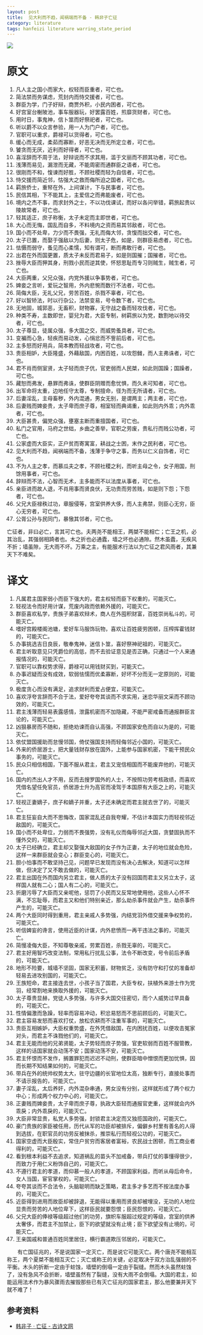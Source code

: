 ```yaml
---
layout: post
title:  见大利而不趋，闻祸端而不备 - 韩非子亡征
category: literature
tags: hanfeizi literature warring_state_period
---
```

![](/assets/img/hanfeizi.jpg)

# 原文

1. 凡人主之国小而家大，权轻而臣重者，可亡也。
1. 简法禁而务谋虑，荒封内而恃交援者，可亡也。
1. 群臣为学，门子好辩，商贾外积，小民内困者，可亡也。
1. 好宫室台榭陂池，事车服器玩，好罢露百姓，煎靡货财者，可亡也。
1. 用时日，事鬼神，信卜筮而好祭祀者，可亡也。
1. 听以爵不以众言参验，用一人为门户者，可亡也。
1. 官职可以重求，爵禄可以货得者，可亡也。
1. 缓心而无成，柔茹而寡断，好恶无决而无所定立者，可亡也。
1. 饕贪而无厌，近利而好得者，可亡也。
1. 喜淫辞而不周于法，好辩说而不求其用，滥于文丽而不顾其功者，可亡也。
1. 浅薄而易见，漏泄而无藏，不能周密而通群臣之语者，可亡也。
1. 很刚而不和，愎谏而好胜，不顾社稷而轻为自信者，可亡也。
1. 恃交援而简近邻，怙强大之救而侮所迫之国者，可亡也。
1. 羁旅侨士，重帑在外，上间谋计，下与民事者，可亡也。
1. 民信其相，下不能其上，主爱信之而弗能废者，可亡也。
1. 境内之杰不事，而求封外之士，不以功伐课试，而好以各问举错，羁旅起贵以陵故常者，可亡也。
1. 轻其适正，庶子称衡，太子未定而主即世者，可亡也。
1. 大心而无悔，国乱而自多，不料境内之资而易其邻敌者，可亡也。
1. 国小而不处卑，力少而不畏强，无礼而侮大邻，贪愎而拙交者，可亡也。
1. 太子已置，而娶于强敌以为后妻，则太子危，如是，则群臣易虑者，可亡也。
1. 怯慑而弱守，蚤见而心柔懦，知有谓可，断而弗敢行者，可亡也。
1. 出君在外而国更置，质太子未反而君易子，如是则国摧；国摧者，可亡也。
1. 挫辱大臣而狎其身，刑戮小民而逆其使，怀怒思耻而专习则贼生，贼生者，可亡也。
1. 大臣两重，父兄众强，内党外援以争事势者，可亡也。
1. 婢妾之言听，爱玩之智用，外内悲惋而数行不法者，可亡也。
1. 简侮大臣，无礼父兄，劳苦百姓，杀戮不辜者，可亡也。
1. 好以智矫法，时以行杂公，法禁变易，号令数下者，可亡也。
1. 无地固，城郭恶，无畜积，财物寡，无守战之备而轻攻伐者，可亡也。
1. 种类不寿，主数即世，婴兒为君，大臣专制，树羁旅以为党，数割地以待交者，可亡也。
1. 太子尊显，徒属众强，多大国之交，而威势蚤具者，可亡也。
1. 变褊而心急，轻疾而易动发，心悁忿而不訾前后者，可亡也。
1. 主多怒而好用兵，简本教而轻战攻者，可亡也。
1. 贵臣相妒，大臣隆盛，外藉敌国，内困百姓，以攻怨雠，而人主弗诛者，可亡也。
1. 君不肖而侧室贤，太子轻而庶子伉，官吏弱而人民桀，如此则国躁；国躁者，可亡也。
1. 藏恕而弗发，悬罪而弗诛，使群臣阴赠而愈忧惧，而久未可知者，可亡也。
1. 出军命将太重，边地任守太尊，专制擅命，径为而无所请者，可亡也。
1. 后妻淫乱，主母畜秽，外内混通，男女无别，是谓两主；两主者，可亡也，
1. 后妻贱而婢妾贵，太子卑而庶子尊，相室轻而典谒重，如此则内外乖；内外乖者，可亡也。
1. 大臣甚贵，偏党众强，壅塞主断而重擅国者，可亡也。
1. 私门之官用，马府之世绌，乡曲之善举，官职之劳废，贵私行而贱公功者，可亡也。
1. 公家虚而大臣实，正户贫而寄寓富，耕战之士困，末作之民利者，可亡也。
1. 见大利而不趋，闻祸端而不备，浅薄于争守之事，而务以仁义自饰者，可亡也。
1. 不为人主之孝，而慕瓜夫之孝，不顾社稷之利，而听主母之令，女子用国，刑馀用事者，可亡也。
1. 辞辩而不法，心智而无术，主多能而不以法度从事者，可亡也。
1. 亲臣进而故人退，不肖用事而贤良伏，无功贵而劳苦贱，如是则下怨；下怨者，可亡也。
1. 父兄大臣禄秩过功，章服侵等，宫室供养大侈，而人主弗禁，则臣心无穷，臣心无穷者，可亡也。
1. 公胥公孙与民同门，暴慠其邻者，可亡也。

亡征者，非曰必亡，言其可亡也。夫两尧不能相王，两桀不能相亡；亡王之机，必其治乱，其强弱相踦者也。木之折也必通蠹，墙之坏也必通隙。然木虽蠹，无疾风不折；墙虽隙，无大雨不坏。万乘之主，有能服术行法以为亡征之君风雨者，其兼天下不难矣。

# 译文

1. 凡属君主国家弱小而臣下强大的，君主权轻而臣下权重的，可能灭亡。
1. 轻视法令而好用计谋，荒废内政而依赖外援的，可能灭亡。
1. 群臣喜欢私学，贵族子弟喜欢辩术，商人在外囤积财富，百姓崇尚私斗的，可能灭亡。
1. 嗜好宫殿楼阁池塘，爱好车马服饰玩物，喜欢让百姓疲劳困顿，压榨挥霍钱财的，可能灭亡。
1. 办事挑选吉日良辰，敬奉鬼神，迷信卜筮，喜好祭神祀祖的，可能灭亡。
1. 君主听取意见只凭爵位的高低，而不去验证意见是否正确，只通过一个人来通报情况的，可能灭亡。
1. 官职可以靠权势求得，爵禄可以用钱财买到，可能灭亡。
1. 办事迟疑而没有成效，软弱怯懦而优柔寡断，好坏不分而无一定原则的，可能灭亡。
1. 极度贪心而没有满足，追求财利而爱占便宜，可能灭亡。
1. 喜欢浮夸言辞而不合于法，爱好夸夸其谈而不求实用，迷恋华丽文采而不顾功效的，可能灭亡。
1. 君主浅薄而轻易表露感情，泄露机密而不加隐藏，不能严密戒备而通报群臣言论的，可能灭亡。
1. 凶狠暴房而不随和，拒绝劝谏而自认高强，不顾国家安危而自以为是的，可能灭亡。
1. 依仗盟国援助而怠慢邻国，倚仗强国支持而轻侮邻近小国的，可能灭亡。
1. 外来的侨居游士，把大量钱财存放在国外，上能参与国家机密，下能干预民众事务的，可能灭亡。
1. 民众只相信相国，下面不服从君主，君主又宠信相国而不能废弃他的，可能灭亡。
1. 国内的杰出人才不用，反而去搜罗国外的人士，不按照功劳考核政绩，而喜欢凭借名望任免官员，侨居游士升为高官而凌驾于本国原有大臣之上的，可能灭亡。
1. 轻视正妻嫡子，庶子和嫡子并重，太子还未确定而君主就去世了的，可能灭亡。
1. 君主狂妄自大而不思悔改，国家混乱还自我夸耀，不估计本国实力而轻视邻近敌国的，可能灭亡。
1. 国小而不处卑位，力弱而不畏强势，没有礼仪而侮辱邻近大国，贪婪固执而不懂外交的，可能灭亡。
1. 太子已经确立，君主却又娶强大敌国的女子作为正妻，太子的地位就会危险，这样一来群臣就会变心；群臣变心的，可能灭亡。
1. 胆小怕事而不敢坚持己见，问题早已发现而没有决心去解决，知道可以怎样做，但决定了又不敢去做的，可能灭亡。
1. 君主出国在外而国内另立君主，做人质的太子没有回国而君主又另立太子，这样国人就有二心；国人有二心的，可能灭亡。
1. 折磨污辱了大臣而又亲呢他，惩罚了小民而又反常地使用他，这些人心怀不满，不忘耻辱，而君主又和他们特别亲近，那么劫杀事件就会产生，劫杀事件产生的，可能灭亡。
1. 两个大臣同时得到重用，君主亲戚人多势强，内结党羽外借交援来争权势的，可能灭亡。
1. 听信婢妄的谗言，使用近臣的计谋，内外悲愤而一再干违法之事的，可能灭亡。
1. 简慢凌侮大臣，不知尊敬亲戚，劳累百姓，杀戮无辜的，可能灭亡。
1. 君主好用智巧改变法制，常用私行扰乱公事，法令不断改变，号令前后矛盾的，可能灭亡。
1. 地形不险要，城墙不坚固，国家无积蓄，财物贫乏，没有防守和打仗的准备却轻易去进攻别国的，可能灭亡。
1. 王族短命，君主接连去世，小孩子当了国君，大臣专权，扶植外来游士作为党羽，经常割地来换取外援的，可能灭亡。
1. 太子尊贵显赫，党徒人多势强，与许多大国交往密切，而个人威势过早具备的，可能灭亡。
1. 性情偏激而急躁，轻率而容易冲动，积忿易怒而不思前顾后的，可能灭亡。
1. 君主容易发怒而喜欢打仗，放松农耕而不注重军事的，可能灭亡。
1. 贵臣互相嫉妒，大臣权重势盛，在外凭借敌国，在内困扰百姓，以便攻击冤家对头，而君主不诛戮他们的，可能灭亡。
1. 君主无能而他的兄弟贤能，太子势轻而庶子势强，官吏软弱而百姓不服管教，这样的话国家就会动荡不安；国家动荡不安，可能灭亡。
1. 君主怀恨而不发作，搁置罪犯而迟迟不动刑，使群臣暗中憎恨而更加忧惧，因而长期不知结果如何的，可能灭亡。
1. 带兵在外的统帅权势太大，驻守边疆的长官地位太高，独断专行，直接处事而不请示报告的，可能灭亡。
1. 妻子淫乱，太后养奸，内外混杂串通，男女没有分别，这样就形成了两个权力中心；形成两个权力中心的，可能灭亡。
1. 正妻贱而婢妾贵，太子卑而庶子尊，执政大臣轻而通报官吏重，这样就会内外乖戾；内外乖戾的，可能灭亡。
1. 大臣非常显贵，私党人多势强，封锁君主决定而又独揽国政的，可能灭亡。
1. 豪门贵族的家臣被任用，历代从军的功臣却被排斥，偏僻乡村里有善名的人得到选拔，在职官员的功劳反被抹杀，推崇私行而轻视公功的，可能灭亡。
1. 国家空虚而大臣殷实，常住户贫穷而客居者富裕，农民战士困顿，而工商业者得利的，可能灭亡。
1. 看到根本利益不去追求，知道祸乱的苗头不加戒备，带兵打仗的事懂得很少，而致力于用仁义粉饰自己的，可能灭亡。
1. 不遵行君主的孝道，而仰慕一般人的孝道，不顾国家利益，而听从母后命令，女人当国，宦官掌权的，可能灭亡。
1. 夸夸其谈而不合法令，头脑聪明而缺乏策略，君主多才多艺而不按法度办事的，可能灭亡。
1. 近臣得到进用而故臣却被辞退，无能得以重用而贤良却被埋没，无功的人地位显贵而劳苦的人地位卑下，这样臣民就要怨恨；臣民怨恨的，可能灭亡。
1. 父兄大臣的俸禄等级超过他们的功劳，旗帜车服超过规定的等级，宫室的供养太奢侈，而君主不加禁止，臣下的欲望就没有止境；臣下欲望没有止境的，可能灭亡。
1. 王亲国戚和普通百姓同里居住，横行霸道欺压邻居的，可能灭亡。

　　有亡国征兆的，不是说国家一定灭亡，而是说它可能灭亡。两个唐尧不能相互称王，两个夏桀不能相互灭亡；灭亡或称王的关键，必定取决于双方治乱强弱的不平衡。木头的折断一定由于蛀蚀，墙壁的倒塌一定由于裂缝。然而木头虽然蛀蚀了，没有急风不会折断，墙壁虽然有了裂缝，没有大雨不会倒塌。大国的君主，如能运用法术作为暴风骤雨去摧毁那些已有灭亡征兆的国家君主，那么他要兼并天下就不难了！

## 参考资料

* [韩非子 · 亡征 - 古诗文网](http://so.gushiwen.org/guwen/bookv_3508.aspx)

